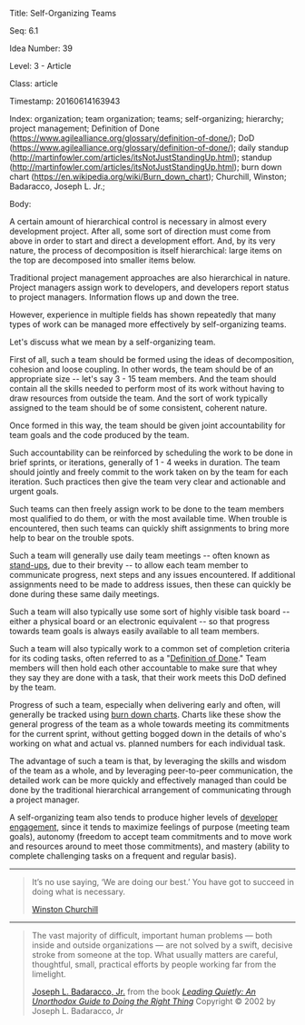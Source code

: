 Title:  Self-Organizing Teams

Seq:    6.1

Idea Number: 39

Level:  3 - Article

Class:  article

Timestamp: 20160614163943

Index:  organization; team organization; teams; self-organizing; hierarchy; project management; Definition of Done (https://www.agilealliance.org/glossary/definition-of-done/); DoD (https://www.agilealliance.org/glossary/definition-of-done/); daily standup (http://martinfowler.com/articles/itsNotJustStandingUp.html); standup (http://martinfowler.com/articles/itsNotJustStandingUp.html); burn down chart (https://en.wikipedia.org/wiki/Burn_down_chart); Churchill, Winston; Badaracco, Joseph L. Jr.; 

Body:

A certain amount of hierarchical control is necessary in almost every development project. After all, some sort of direction must come from above in order to start and direct a development effort. And, by its very nature, the process of decomposition is itself hierarchical: large items on the top are decomposed into smaller items below.

Traditional project management approaches are also hierarchical in nature. Project managers assign work to developers, and developers report status to project managers. Information flows up and down the tree.

However, experience in multiple fields has shown repeatedly that many types of work can be managed more effectively by self-organizing teams.

Let's discuss what we mean by a self-organizing team.

First of all, such a team should be formed using the ideas of decomposition, cohesion and loose coupling. In other words, the team should be of an appropriate size -- let's say 3 - 15 team members. And the team should contain all the skills needed to perform most of its work without having to draw resources from outside the team. And the sort of work typically assigned to the team should be of some consistent, coherent nature.

Once formed in this way, the team should be given joint accountability for team goals and the code produced by the team.

Such accountability can be reinforced by scheduling the work to be done in brief sprints, or iterations, generally of 1 - 4 weeks in duration. The team should jointly and freely commit to the work taken on by the team for each iteration. Such practices then give the team very clear and actionable and urgent goals.

Such teams can then freely assign work to be done to the team members most qualified to do them, or with the most available time. When trouble is encountered, then such teams can quickly shift assignments to bring more help to bear on the trouble spots.

Such a team will generally use daily team meetings -- often known as <a href="http://martinfowler.com/articles/itsNotJustStandingUp.html" class="reflink" target="ref">stand-ups</a>, due to their brevity -- to allow each team member to communicate progress, next steps and any issues encountered. If additional assignments need to be made to address issues, then these can quickly be done during these same daily meetings.

Such a team will also typically use some sort of highly visible task board -- either a physical board or an electronic equivalent -- so that progress towards team goals is always easily available to all team members.

Such a team will also typically work to a common set of completion criteria for its coding tasks, often referred to as a "<a href="https://www.agilealliance.org/glossary/definition-of-done/" class="reflink" target="ref">Definition of Done</a>." Team members will then hold each other accountable to make sure that whey they say they are done with a task, that their work meets this DoD defined by the team.

Progress of such a team, especially when delivering early and often, will generally be tracked using <a href="https://en.wikipedia.org/wiki/Burn_down_chart" class="reflink" target="ref">burn down charts</a>. Charts like these show the general progress of the team as a whole towards meeting its commitments for the current sprint, without getting bogged down in the details of who's working on what and actual vs. planned numbers for each individual task.

The advantage of such a team is that, by leveraging the skills and wisdom of the team as a whole, and by leveraging peer-to-peer communication, the detailed work can be more quickly and effectively managed than could be done by the traditional hierarchical arrangement of communicating through a project manager.

A self-organizing team also tends to produce higher levels of [developer engagement][engagement], since it tends to maximize feelings of purpose (meeting team goals), autonomy (freedom to accept team commitments and to move work and resources around to meet those commitments), and mastery (ability to complete challenging tasks on a frequent and regular basis).


----

<blockquote>
<p>
It&#8217;s no use saying, &#8216;We are doing our best.&#8217; You have got to succeed in doing what is necessary. </p>

<p class="bq-footer">
<a href="http://en.wikipedia.org/wiki/Winston_Churchill">Winston Churchill</a>
</p>
</blockquote>

----

<blockquote>
<p>
The vast majority of difficult, important human problems &#8212; both inside and outside organizations &#8212; are not solved by a swift, decisive stroke from someone at the top. What usually matters are careful, thoughtful, small, practical efforts by people working far from the limelight.</p>

<p class="bq-footer">
<a href="http://en.wikipedia.org/wiki/Joseph_L._Badaracco%2C_Jr.">Joseph L. Badaracco, Jr.</a> from the book <cite><a href="bibliography.html#badaracco-2002">Leading Quietly: An Unorthodox Guide to Doing the Right Thing</a></cite> Copyright &copy; 2002 by Joseph L. Badaracco, Jr
</p>
</blockquote>


[engagement]: increase-developer-engagement.html
